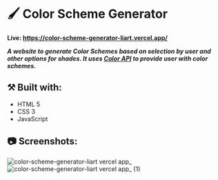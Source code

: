 # 🖌️ Color Scheme Generator

**Live: https://color-scheme-generator-liart.vercel.app/**

***A website to generate Color Schemes based on selection by user and other options for shades. It uses [Color API](https://www.thecolorapi.com/) to provide user with color schemes.***

## ⚒️ Built with:
- HTML 5
- CSS 3
- JavaScript

## 📷 Screenshots:

![color-scheme-generator-liart vercel app_](https://github.com/user-attachments/assets/1895243a-38f0-4d65-a659-c6bbc942442d)
![color-scheme-generator-liart vercel app_ (1)](https://github.com/user-attachments/assets/91f689b8-e91a-487d-aaff-bb31191acf79)
